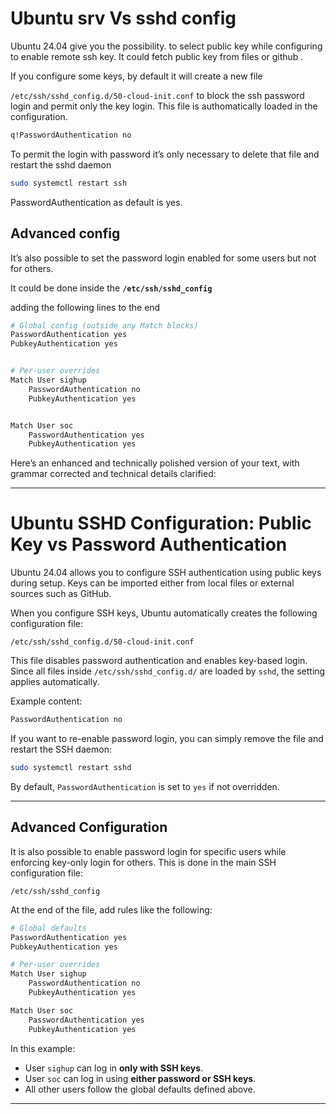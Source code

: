 # Ubuntu srv Vs sshd config

Ubuntu 24.04 give you the possibility. to select  public key while configuring to enable remote ssh key. It could fetch public key from files or github .

If you configure some keys, by default it will create a new file

`/etc/ssh/sshd_config.d/50-cloud-init.conf` to block the ssh password login and permit only the key login.
This file is authomatically loaded in the configuration.

```bash
q!PasswordAuthentication no
```

To permit the login with password it’s only necessary to delete that file and restart the sshd daemon

```bash
sudo systemctl restart ssh


```

PasswordAuthentication as default is yes.

## Advanced config

It’s also possible to set the password login enabled for some users but not for others.

It could be done inside the **`/etc/ssh/sshd_config`**

adding the following lines to the end

```bash
# Global config (outside any Match blocks)
PasswordAuthentication yes
PubkeyAuthentication yes


# Per-user overrides
Match User sighup
    PasswordAuthentication no
    PubkeyAuthentication yes


Match User soc
    PasswordAuthentication yes
    PubkeyAuthentication yes


```

Here’s an enhanced and technically polished version of your text, with grammar corrected and technical details clarified:

***

# Ubuntu SSHD Configuration: Public Key vs Password Authentication

Ubuntu 24.04 allows you to configure SSH authentication using public keys during setup. Keys can be imported either from local files or external sources such as GitHub.

When you configure SSH keys, Ubuntu automatically creates the following configuration file:

`/etc/ssh/sshd_config.d/50-cloud-init.conf`

This file disables password authentication and enables key-based login. Since all files inside `/etc/ssh/sshd_config.d/` are loaded by `sshd`, the setting applies automatically.

Example content:

```bash
PasswordAuthentication no
```

If you want to re-enable password login, you can simply remove the file and restart the SSH daemon:

```bash
sudo systemctl restart sshd
```

By default, `PasswordAuthentication` is set to `yes` if not overridden.

***

## Advanced Configuration

It is also possible to enable password login for specific users while enforcing key-only login for others. This is done in the main SSH configuration file:

`/etc/ssh/sshd_config`

At the end of the file, add rules like the following:

```bash
# Global defaults
PasswordAuthentication yes
PubkeyAuthentication yes

# Per-user overrides
Match User sighup
    PasswordAuthentication no
    PubkeyAuthentication yes

Match User soc
    PasswordAuthentication yes
    PubkeyAuthentication yes
```

In this example:

- User `sighup` can log in **only with SSH keys**.
- User `soc` can log in using **either password or SSH keys**.
- All other users follow the global defaults defined above.

***